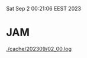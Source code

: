 Sat Sep  2 00:21:06 EEST 2023
# JAM
<a href='./cache/202309/02_00.log'>./cache/202309/02_00.log</a>
